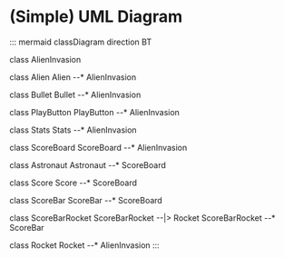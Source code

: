 # (Simple) UML Diagram
::: mermaid
classDiagram
direction BT

class AlienInvasion

class Alien
Alien --* AlienInvasion

class Bullet
Bullet --* AlienInvasion

class PlayButton
PlayButton --* AlienInvasion

class Stats
Stats --* AlienInvasion

class ScoreBoard
ScoreBoard --* AlienInvasion

class Astronaut
Astronaut --* ScoreBoard

class Score
Score --* ScoreBoard

class ScoreBar
ScoreBar --* ScoreBoard

class ScoreBarRocket
ScoreBarRocket --|> Rocket
ScoreBarRocket --*  ScoreBar

class Rocket
Rocket --* AlienInvasion
:::